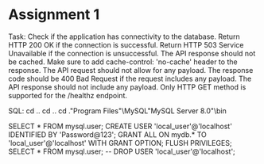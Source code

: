 # Assignment 1

Task:
Check if the application has connectivity to the database.
Return HTTP 200 OK if the connection is successful.
Return HTTP 503 Service Unavailable if the connection is unsuccessful.
The API response should not be cached. Make sure to add cache-control: 'no-cache' header to the response.
The API request should not allow for any payload. The response code should be 400 Bad Request if the request includes any payload.
The API response should not include any payload.
Only HTTP GET method is supported for the /healthz endpoint.





SQL:
cd ..
cd ..
cd .\"Program Files"\MySQL\"MySQL Server 8.0"\bin

SELECT * FROM mysql.user;
CREATE USER 'local_user'@'localhost' IDENTIFIED BY 'Password@123';
GRANT ALL ON mydb.* TO 'local_user'@'localhost' WITH GRANT OPTION;
FLUSH PRIVILEGES;
SELECT * FROM mysql.user;
-- DROP USER 'local_user'@'localhost';